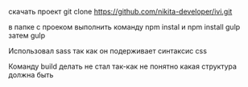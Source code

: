 скачать проект
git clone https://github.com/nikita-developer/ivi.git

в папке с проеком выполнить команду
npm instal
и
npm install gulp
затем
gulp

Использовал sass так как он подерживает синтаксис css

Команду build делать не стал так-как не понятно какая структура должна быть
